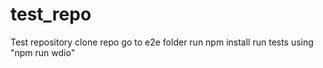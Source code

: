 # test_repo
Test repository
clone repo
go to e2e folder
run npm install
run tests using "npm run wdio"
